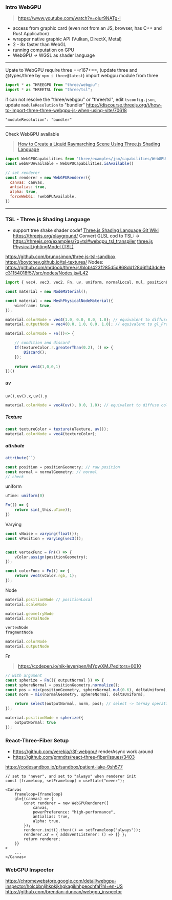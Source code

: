 ### Intro WebGPU
> https://www.youtube.com/watch?v=oIur9NATg-I
- access from graphic card (even not from an JS, browser, has C++ and Rust Application)
- wrapper native graphic API (Vulkan, DirectX, Metal)
- 2 - 8x faster than WebGL
- running computation on GPU 
- WebGPU → WGSL as shader language
---

Upate to WebGPU
require three ==r167+==, (update three and @types/three by `npm i three@latest`)
import webgpu module from three
``` ts
import * as THREEGPU from "three/webgpu";
import * as THREETSL from "three/tsl";
```

if can not resolve the "three/webgpu" or "three/tsl",  edit `tsconfig.json`, update `moduleResolution` to "bundler"
https://discourse.threejs.org/t/how-to-import-three-three-webgpu-js-when-using-vite/70618
```
"moduleResolution": "bundler"
```

---

Check WebGPU available
> [How to Create a Liquid Raymarching Scene Using Three.js Shading Language]( https://tympanus.net/codrops/2024/07/15/how-to-create-a-liquid-raymarching-scene-using-three-js-shading-language/)
``` js
import WebGPUCapabilities from 'three/examples/jsm/capabilities/WebGPU.js'
const webGPUAvailable = WebGPUCapabilities.isAvailable()

// set renderer
const renderer = new WebGPURenderer({
  canvas: canvas,
  antialias: true,
  alpha: true,
  forceWebGL: !webGPUAvailable,
})
```

---
### TSL - Three.js Shading Language

- support tree shake shader codef
[Three.js Shading Language Git Wiki](https://github.com/mrdoob/three.js/wiki/Three.js-Shading-Language)
https://threejs.org/playground/
Convert GLSL cod to TSL: → https://threejs.org/examples/?q=tsl#webgpu_tsl_transpiler
[three.js PhysicalLightingModel (TSL)](https://github.com/mrdoob/three.js/blob/9d4c2918ae86c67f079a8c7c2830551171f4a430/src/nodes/functions/PhysicalLightingModel.js#L131)

https://github.com/brunosimon/three.js-tsl-sandbox
https://boytchev.github.io/tsl-textures/
Nodes: https://github.com/mrdoob/three.js/blob/423f285d5d868dd128d6f143dc8ec31154018f57/src/nodes/Nodes.js#L42
``` ts
import { vec4, vec3, vec2, Fn, uv, uniform, normalLocal, mul, positionLocal, pass, overlay, refract, positionWorld, cameraPosition, normalize, length, screenUV, normalWorld, textureBicubic, negate, smoothstep, sin, cos, mat2, mat3, mat4, div, modelWorldMatrix, transformedNormalWorld, cameraProjectionMatrix, cameraViewMatrix, Loop, float, If, texture } from "three/tsl";
```

``` ts
const material = new NodeMaterial();

const material = new MeshPhysicalNodeMaterial({
	wireframe: true,
});

material.colorNode = vec4(1.0, 0.0, 0.0, 1.0); // equivalent to diffuse color 
material.outputNode = vec4(0.0, 1.0, 0.0, 1.0); // equivalent to gl_FragColor

material.colorNode = Fn(()=> {

	// condition and discard
	If(textureColor.r.greaterThan(0.2), () => {
		Discard();
	});
	
	return vec4(1,0,0,1)
})()
```
##### uv
`uv()`, `uv().x`, `uv().y`
```ts
material.colorNode = vec4(uv(), 0.0, 1.0); // equivalent to diffuse color
```
##### Texture
``` ts
const textureColor = texture(uTexture, uv());
material.colorNode = vec4(textureColor);
```
##### attribute
```ts
attribute(``)

const position = positionGeometry; // raw position
const normal = normalGeometry; // normal
// check
```

uniform
``` ts
uTime: uniform(0)

Fn(() => {
	return sin(_this.uTime));
})
```

Varying
``` js
const vNoise = varying(float());
const vPosition = varying(vec3());


const vertexFunc = Fn(() => {
	vColor.assign(positionGeometry);
});

const colorFunc = Fn(() => {
	return vec4(vColor.rgb, 1);
});
```

Node
``` ts
material.positionNode // positionLocal
material.scaleNode

material.geometryNode
material.normalNode

vertexNode
fragmentNode

material.colorNode
material.outputNode
```

Fn
> https://codepen.io/nik-lever/pen/MYgwXMJ?editors=0010
```ts
// with argument
const spherize = Fn(({ outputNormal }) => {
const sphereNormal = positionGeometry.normalize();
const pos = mix(positionGeometry, sphereNormal.mul(0.6), deltaUniform);
const norm = mix(normalGeometry, sphereNormal, deltaUniform);

	return select(outputNormal, norm, pos); // select -> ternay operation
});

material.positionNode = spherize({
	outputNormal: true
});
```

### React-Three-Fiber Setup
- https://github.com/verekia/r3f-webgpu/
renderAsync work around 
- https://github.com/pmndrs/react-three-fiber/issues/3403

https://codesandbox.io/p/sandbox/patient-lake-9sh577
``` tsx
// set to "never", and set to "always" when renderer init
const [frameloop, setFrameloop] = useState("never");

<Canvas
	frameloop={frameloop}
	gl={(canvas) => {
		const renderer = new WebGPURenderer({
			canvas,
			powerPreference: "high-performance",
			antialias: true,
			alpha: true,
		});
		renderer.init().then(() => setFrameloop("always"));
		renderer.xr = { addEventListener: () => {} };
		return renderer;
	}}
>
	...
</Canvas>
```


### WebGPU Inspector
https://chromewebstore.google.com/detail/webgpu-inspector/holcbbnljhkpkjkhgkagjkhhpeochfal?hl=en-US
https://github.com/brendan-duncan/webgpu_inspector